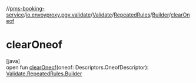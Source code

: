 //[pms-booking-service](../../../../../index.md)/[io.envoyproxy.pgv.validate](../../../index.md)/[Validate](../../index.md)/[RepeatedRules](../index.md)/[Builder](index.md)/[clearOneof](clear-oneof.md)

# clearOneof

[java]\
open fun [clearOneof](clear-oneof.md)(oneof: Descriptors.OneofDescriptor): [Validate.RepeatedRules.Builder](index.md)